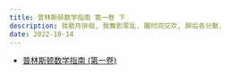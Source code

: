 ```yaml
---
title: 普林斯顿数学指南 第一卷 下
description: 我歌月徘徊, 我舞影零乱. 醒时同交欢, 醉后各分散.
date: 2022-10-14
---
```


- [普林斯顿数学指南 (第一卷)](https://book.douban.com/subject/25817381/)
